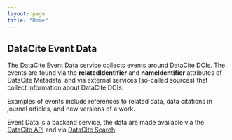 ```yaml
---
layout: page
title: "Home"
---
```


## DataCite Event Data

The DataCite Event Data service collects events around DataCite DOIs. The events are found via the **relatedIdentifier** and **nameIdentifier** attributes of DataCite Metadata, and via external services (so-called sources) that collect information about DataCite DOIs.

Examples of events include references to related data, data citations in journal articles, and new versions of a work.

Event Data is a backend service, the data are made available via the [DataCite API](https://api.datacite.org) and via [DataCite Search](https://search.datacite.org).
